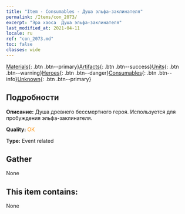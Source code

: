 ```yaml
---
title: "Item - Consumables - Душа эльфа-заклинателя"
permalink: /Items/con_2073/
excerpt: "Эра хаоса  Душа эльфа-заклинателя"
last_modified_at: 2021-04-11
locale: ru
ref: "con_2073.md"
toc: false
classes: wide
---
```

 [Materials](/ru/Items/){: .btn .btn--primary}[Artifacts](/ru/Items/Artifacts/){: .btn .btn--success}[Units](/ru/Items/Units/){: .btn .btn--warning}[Heroes](/ru/Items/Heroes/){: .btn .btn--danger}[Consumables](/ru/Items/Consumables/){: .btn .btn--info}[Unknown](/ru/Items/Unknown/){: .btn .btn--primary}

## Подробности
 **Описание:** Душа древнего бессмертного героя. Используется для пробуждения эльфа-заклинателя.

 **Quality:** <span style="color: #FF8C00">OK</span>

 **Type:** Event related

## Gather

  None

## This item contains:

  None

